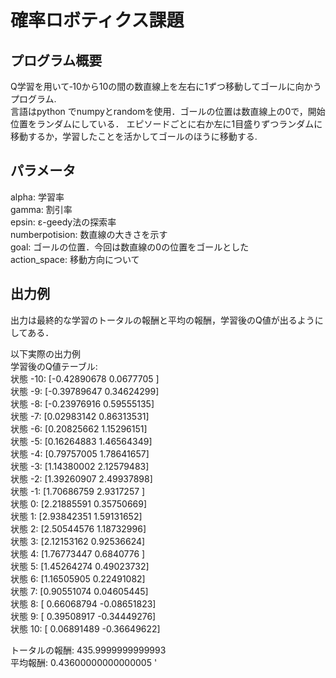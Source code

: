 # 確率ロボティクス課題

## プログラム概要
Q学習を用いて‐10から10の間の数直線上を左右に1ずつ移動してゴールに向かうプログラム.   
言語はpython でnumpyとrandomを使用．ゴールの位置は数直線上の0で，開始位置をランダムにしている．
エピソードごとに右か左に1目盛りずつランダムに移動するか，学習したことを活かしてゴールのほうに移動する.  

## パラメータ
alpha: 学習率  
gamma: 割引率  
epsin: ε-geedy法の探索率  
numberpotision: 数直線の大きさを示す  
goal: ゴールの位置．今回は数直線の0の位置をゴールとした  
action_space: 移動方向について  
## 出力例
出力は最終的な学習のトータルの報酬と平均の報酬，学習後のQ値が出るようにしてある．

以下実際の出力例  
学習後のQ値テーブル:  
状態 -10: [-0.42890678  0.0677705 ]  
状態 -9: [-0.39789647  0.34624299]  
状態 -8: [-0.23976916  0.59555135]  
状態 -7: [0.02983142 0.86313531]  
状態 -6: [0.20825662 1.15296151]  
状態 -5: [0.16264883 1.46564349]  
状態 -4: [0.79757005 1.78641657]  
状態 -3: [1.14380002 2.12579483]  
状態 -2: [1.39260907 2.49937898]  
状態 -1: [1.70686759 2.9317257 ]  
状態 0: [2.21885591 0.35750669]  
状態 1: [2.93842351 1.59131652]  
状態 2: [2.50544576 1.18732996]  
状態 3: [2.12153162 0.92536624]  
状態 4: [1.76773447 0.6840776 ]  
状態 5: [1.45264274 0.49023732]  
状態 6: [1.16505905 0.22491082]  
状態 7: [0.90551074 0.04605445]  
状態 8: [ 0.66068794 -0.08651823]  
状態 9: [ 0.39508917 -0.34449276]  
状態 10: [ 0.06891489 -0.36649622]  
 
トータルの報酬: 435.9999999999993  
平均報酬: 0.43600000000000005  '
  
